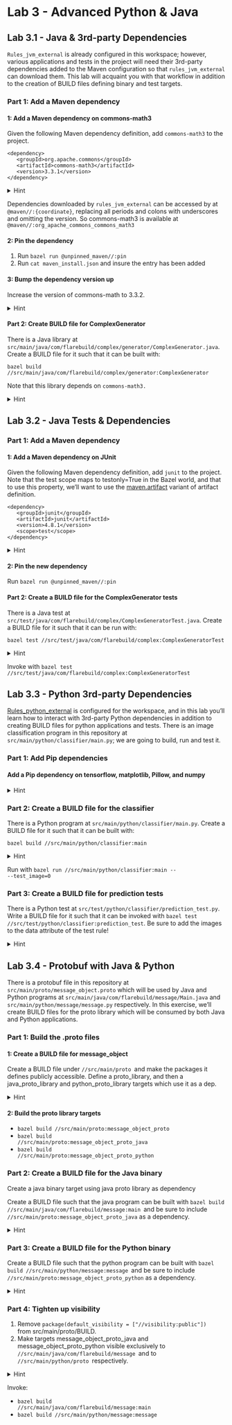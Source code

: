 # Lab 3 - Advanced Python & Java


## Lab 3.1 -  Java & 3rd-party Dependencies

<code>Rules_jvm_external</code> is already configured in this workspace; however, various applications and tests in the project will need their 3rd-party dependencies added to the Maven configuration so that <code>rules_jvm_external</code> can download them. This lab will acquaint you with that workflow in addition to the creation of BUILD files defining binary and test targets.


### Part 1: Add a Maven dependency


#### 1: Add a Maven dependency on commons-math3

Given the following Maven dependency definition, add <code>commons-math3</code> to the project.


```
<dependency>
   <groupId>org.apache.commons</groupId>
   <artifactId>commons-math3</artifactId>
   <version>3.3.1</version>
</dependency>
```


<details>
  <summary>Hint</summary> Add  <code>"org.apache.commons:commons-math3:3.1" </code>to the artifacts list of <code>maven_install</code> in the <code>WORKSPACE</code>: 


```
maven_install(
   name = "maven",
   artifacts = [
       "org.apache.commons:commons-math3:3.1",
   ],
   maven_install_json = "//:maven_install.json",
   repositories = [
       "https://jcenter.bintray.com/",
       "https://maven.google.com",
       "https://repo1.maven.org/maven2",
   ],
)
```
</details>

Dependencies downloaded by <code>rules_jvm_external</code> can be accessed by at <code>@maven//:{coordinate}</code>, replacing all periods and colons with underscores and omitting the version. So commons-math3 is available at <code>@maven//:org_apache_commons_commons_math3</code>


#### 2: Pin the dependency



1. Run <code>bazel run @unpinned_maven//:pin</code>
2. Run <code>cat maven_install.json</code> and insure the entry has been added


#### 3: Bump the dependency version up

Increase the version of commons-math to 3.3.2.

<details>
  <summary>Hint</summary> Change  <code>"org.apache.commons:commons-math3:3.1" </code>to <code>"org.apache.commons:commons-math3:3.2" in </code>the artifacts list of <code>maven_install</code> in the <code>WORKSPACE</code>: 


```
maven_install(
   name = "maven",
   artifacts = [
       "org.apache.commons:commons-math3:3.2",
   ],
   maven_install_json = "//:maven_install.json",
   repositories = [
       "https://jcenter.bintray.com/",
       "https://maven.google.com",
       "https://repo1.maven.org/maven2",
   ],
)
```
</details>


#### Part 2: Create BUILD file for ComplexGenerator

There is a Java library at <code>src/main/java/com/flarebuild/complex/generator/ComplexGenerator.java</code>. Create a BUILD file for it such that it can be built with:


```
bazel build //src/main/java/com/flarebuild/complex/generator:ComplexGenerator
```


Note that this library depends on <code>commons-math3. </code>

<details>
  <summary>Hint</summary> create file <code>src/main/java/com/flarebuild/complex/generator/BUILD</code> with contents:


```
    load("@rules_java//java:defs.bzl", "java_library")

    package(default_visibility = ["//visibility:public"])

    java_library(
       name = "ComplexGenerator",
       srcs = ["ComplexGenerator.java"],
       deps = [
           "@maven//:org_apache_commons_commons_math3",
       ],
    )
```
</details>


## Lab 3.2 - Java Tests & Dependencies


### Part 1: Add a Maven dependency


#### 1: Add a Maven dependency on JUnit

Given the following Maven dependency definition, add <code>junit</code> to the project. Note that the test scope maps to testonly=True in the Bazel world, and that to use this property, we’ll want to use the [maven.artifact](https://github.com/bazelbuild/rules_jvm_external/blob/master/docs/api.md#mavenartifact) variant of artifact definition.


```
<dependency>
   <groupId>junit</groupId>
   <artifactId>junit</artifactId>
   <version>4.8.1</version>
   <scope>test</scope>
</dependency>
```


<details>
  <summary>Hint</summary> Update <code>maven_install</code> in the <code>WORKSPACE</code> to the following:


```
maven_install(
   name = "maven",
   artifacts = [
       maven.artifact(
           "junit",
           "junit",
           "4.8.1",
           testonly = True,
       ),
       "org.apache.commons:commons-math3:3.2",
   ],
   maven_install_json = "//:maven_install.json",
   repositories = [
       "https://jcenter.bintray.com/",
       "https://maven.google.com",
       "https://repo1.maven.org/maven2",
   ],
)
```
</details>


#### 2: Pin the new dependency

Run <code>bazel run @unpinned_maven//:pin</code>


#### Part 2: Create a BUILD file for the ComplexGenerator tests 

There is a Java test at <code>src/test/java/com/flarebuild/complex/ComplexGeneratorTest.java</code>. Create a BUILD file for it such that it can be run with: 


```
bazel test //src/test/java/com/flarebuild/complex:ComplexGeneratorTest
```


<details>
  <summary>Hint</summary> Create file <code>src/test/java/com/flarebuild/complex/BUILD </code>with contents:


```
load("@rules_java//java:defs.bzl", "java_library", "java_test")

java_test(
   name = "ComplexGeneratorTest",
   size = "small",
   srcs = ["ComplexGeneratorTest.java"],
   test_class = "com.flarebuild.complex.ComplexGeneratorTest",
   deps = [
       "//src/main/java/com/flarebuild/complex/generator:ComplexGenerator",
       "@maven//:junit_junit",
   ],
)
```
</details>

Invoke with  <code>bazel test //src/test/java/com/flarebuild/complex:ComplexGeneratorTest</code>



## Lab 3.3 - Python 3rd-party Dependencies

[Rules_python_external](https://github.com/dillon-giacoppo/rules_python_external/blob/master/example/BUILD#L31) is configured for the workspace, and in this lab you’ll learn how to interact with 3rd-party Python dependencies in addition to creating BUILD files for python applications and tests. There is an image classification program in this repository at <code>src/main/python/classifier/main.py</code>; we are going to build, run and test it.


### Part 1: Add Pip dependencies


#### Add a Pip dependency on tensorflow, matplotlib, Pillow, and numpy

<details>
  <summary>Hint</summary> in requirements.txt add the following: 


```
    numpy==1.19.1
    tensorflow==2.3.0
    matplotlib==3.1.2
    Pillow==7.2.0
```

</details>

### Part 2: Create a BUILD file for the classifier

There is a Python program at <code>src/main/python/classifier/main.py</code>. Create a BUILD file for it such that it can be built with: 


```
bazel build //src/main/python/classifier:main
```


<details>
  <summary>Hint</summary> Create file <code>src/main/python/classifier/BUILD </code>with contents:


```
    load("@pip//:requirements.bzl", "requirement")
    py_binary(
       name = "main",
       srcs = ["main.py"],
       data = glob(["model/"]),
       deps = [
           requirement("tensorflow"),
           requirement("matplotlib"),
       ],
    )
```
</details>

Run with  <code>bazel run //src/main/python/classifier:main -- --test_image=0</code>


### Part 3: Create a BUILD file for prediction tests

There is a Python test at <code>src/test/python/classifier/prediction_test.py</code>. Write a BUILD file for it such that it can be invoked with <code>bazel test //src/test/python/classifier:prediction_test</code>. Be sure to add the images to the data attribute of the test rule!

<details>
  <summary>Hint</summary> Create file <code>src/test/python/classifier/BUILD </code>with contents:


```
    load("@pip//:requirements.bzl", "requirement")

    py_test(
       name = "prediction_test",
       size = "small",
       srcs = ["prediction_test.py"],
       data = [":images"],
       deps = [
           requirement("Pillow"),
           requirement("numpy"),
           "//src/main/python/classifier:main",
       ],
    )

    filegroup(
       name = "images",
       srcs = [
           "images/pullover.png",
           "images/trousers.png",
       ],
    )
```
</details>


## Lab 3.4 - Protobuf with Java & Python

There is a protobuf file in this repository at <code>src/main/proto/message_object.proto</code> which will be used by Java and Python programs at <code>src/main/java/com/flarebuild/message/Main.java</code> and <code>src/main/python/message/message.py</code> respectively. In this exercise, we’ll create BUILD files for the proto library which will be consumed by both Java and Python applications.


### Part 1: Build the .proto files


#### 1: Create a BUILD file for message_object 

Create a BUILD file under <code>//src/main/proto </code>and make the packages it defines publicly accessible. Define a proto_library, and then a java_proto_library and python_proto_library targets which use it as a dep.

<details>
  <summary>Hint</summary> create file src/main/proto/BUILD: 


```
load("@rules_java//java:defs.bzl", "java_proto_library")
load("@rules_proto//proto:defs.bzl", "proto_library")
load("@rules_proto_grpc//python:defs.bzl", "python_proto_library")

package(default_visibility = ["//visibility:public"])

proto_library(
   name = "message_object_proto",
   srcs = [":message_object.proto"],
)

java_proto_library(
   name = "message_object_proto_java",
   deps = [":message_object_proto"],
)

python_proto_library(
   name = "message_object_proto_python",
   deps = [":message_object_proto"],
)
```

</details>

#### 2: Build the proto library targets



*   <code>bazel build //src/main/proto:message_object_proto</code>
*   <code>bazel build //src/main/proto:message_object_proto_java</code>
*   <code>bazel build //src/main/proto:message_object_proto_python</code>


### Part 2: Create a BUILD file for the Java binary 

Create a java binary target using java proto library as dependency

Create a BUILD file such that the java program can be built with <code>bazel build //src/main/java/com/flarebuild/message:main </code>and be sure to include <code>//src/main/proto:message_object_proto_java</code> as a dependency.

<details>
  <summary>Hint</summary> Create file <code>src/main/java/com/flarebuild/message/BUILD </code>with contents: 


```
    load("@rules_java//java:defs.bzl", "java_binary")

    java_binary(
       name = "main",
       srcs = ["Main.java"],
       main_class = "com.flarebuild.message.Main",
       deps = [
           "//src/main/proto:message_object_proto_java",
       ],
    )
```
</details>


### Part 3: Create a BUILD file for the Python binary 

Create a BUILD file such that the python program can be built with <code>bazel build //src/main/python/message:message </code>and be sure to include <code>//src/main/proto:message_object_proto_python</code> as a dependency.

<details>
  <summary>Hint</summary> the file <code>//src/main/python/message/BUILD </code>should contain:


```
    load("@rules_python//python:defs.bzl", "py_binary")

    py_binary(
       name = "message",
       srcs = ["message.py"],
       deps = [
           "//src/main/proto:message_object_proto_python",
       ],
    )
```
</details>

### Part 4: Tighten up visibility



1. Remove <code>package(default_visibility = ["//visibility:public"]) </code>from src/main/proto/BUILD.
2. Make targets message_object_proto_java and message_object_proto_python  visible exclusively  to  <code>//src/main/java/com/flarebuild/message </code>and to<code> //src/main/python/proto </code>respectively.

<details>
  <summary>Hint</summary> Targets now should look like this:


```
    java_proto_library(
       name = "message_object_proto_java",
       visibility = ["//src/main/java/com/flarebuild/message:__pkg__"],
       deps = [":message_object_proto"],
    )

    python_proto_library(
       name = "message_object_proto_python",
       visibility = ["//src/main/python/message:__pkg__"],
       deps = [":message_object_proto"],
    )
```
</details>

Invoke:

*   <code>bazel build //src/main/java/com/flarebuild/message:main</code>
*   <code>bazel build //src/main/python/message:message</code>
